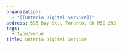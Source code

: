```yaml
---
organization:
  - "[[Ontario Digital Service]]"
address: 595 Bay St., Toronto, ON M5G 2R3
tags:
  - type/venue
title: Ontario Digital Service
---
```

